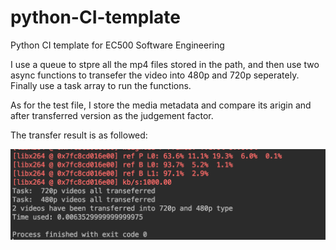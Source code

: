 # python-CI-template
Python CI template for EC500 Software Engineering

I use a queue to stpre all the mp4 files stored in the path, and then use two async functions to transefer the video into 480p and 720p seperately. Finally use a task array to run the functions.

As for the test file, I store the media metadata and compare its arigin and after transferred version as the judgement factor.

The transfer result is as followed:

![ex2_result](ex2_result.png)
